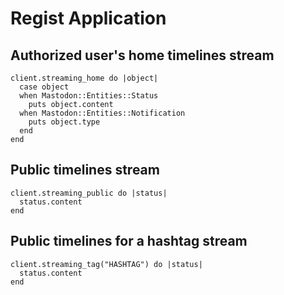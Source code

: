 # Regist Application

## Authorized user's home timelines stream

```crystal
client.streaming_home do |object|
  case object
  when Mastodon::Entities::Status
    puts object.content
  when Mastodon::Entities::Notification
    puts object.type
  end
end
```

## Public timelines stream

```crystal
client.streaming_public do |status|
  status.content
end
```


## Public timelines for a hashtag stream

```crystal
client.streaming_tag("HASHTAG") do |status|
  status.content
end
```
